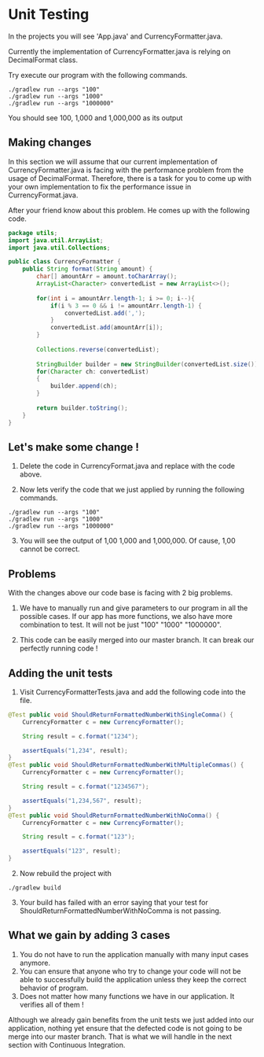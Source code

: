 # Unit Testing
In the projects you will see 'App.java' and CurrencyFormatter.java.

Currently the implementation of CurrencyFormatter.java is relying on DecimalFormat class.

Try execute our program with the following commands.

```
./gradlew run --args "100"
./gradlew run --args "1000"
./gradlew run --args "1000000"
```
You should see 100, 1,000 and 1,000,000 as its output

## Making changes

In this section we will assume that our current implementation of CurrencyFormatter.java is facing with the performance problem from the usage of DecimalFormat. Therefore, there is a task for you to come up with your own implementation to fix the performance issue in CurrencyFormat.java.

After your friend know about this problem. He comes up with the following code.
```java
package utils;
import java.util.ArrayList;
import java.util.Collections;

public class CurrencyFormatter {
    public String format(String amount) {
        char[] amountArr = amount.toCharArray();
        ArrayList<Character> convertedList = new ArrayList<>();
        
        for(int i = amountArr.length-1; i >= 0; i--){
            if(i % 3 == 0 && i != amountArr.length-1) {
                convertedList.add(',');
            }
            convertedList.add(amountArr[i]);
        }
        
        Collections.reverse(convertedList);
        
        StringBuilder builder = new StringBuilder(convertedList.size());
        for(Character ch: convertedList)
        {
            builder.append(ch);
        }
        
        return builder.toString();
    }
}
```
## Let's make some change !
1. Delete the code in CurrencyFormat.java and replace with the code above.

2. Now lets verify the code that we just applied by running the following commands.
```
./gradlew run --args "100"
./gradlew run --args "1000"
./gradlew run --args "1000000"
```
3. You will see the output of 1,00 1,000 and 1,000,000. Of cause, 1,00 cannot be correct.

## Problems
With the changes above our code base is facing with 2 big problems.

1. We have to manually run and give parameters to our program in all the possible cases. If our app has more functions, we also have more combination to test. It will not be just "100" "1000" "1000000".

2. This code can be easily merged into our master branch. It can break our perfectly running code !

## Adding the unit tests
1. Visit CurrencyFormatterTests.java and add the following code into the file.

```java
@Test public void ShouldReturnFormattedNumberWithSingleComma() {
    CurrencyFormatter c = new CurrencyFormatter();

    String result = c.format("1234");

    assertEquals("1,234", result);
}
@Test public void ShouldReturnFormattedNumberWithMultipleCommas() {
    CurrencyFormatter c = new CurrencyFormatter();

    String result = c.format("1234567");

    assertEquals("1,234,567", result);
}
@Test public void ShouldReturnFormattedNumberWithNoComma() {
    CurrencyFormatter c = new CurrencyFormatter();

    String result = c.format("123");

    assertEquals("123", result);
}
```
2. Now rebuild the project with
```
./gradlew build
```
3. Your build has failed with an error saying that your test for ShouldReturnFormattedNumberWithNoComma is not passing.

## What we gain by adding 3 cases
1. You do not have to run the application manually with many input cases anymore.
2. You can ensure that anyone who try to change your code will not be able to successfully build the application unless they keep the correct behavior of program.
3. Does not matter how many functions we have in our application. It verifies all of them ! 

Although we already gain benefits from the unit tests we just added into our application, nothing yet ensure that the defected code is not going to be merge into our master branch. That is what we will handle in the next section with Continuous Integration.